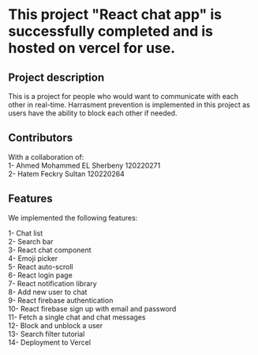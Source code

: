 # This project "React chat app" is successfully completed and is hosted on vercel for use.

## Project description
This is a project for people who would want to communicate with each other in real-time.
Harrasment prevention is implemented in this project as users have the ability to block each other if needed.

## Contributors 

With a collaboration of:  
1- Ahmed Mohammed EL Sherbeny 		120220271  
2- Hatem Feckry Sultan  		      120220264  

## Features 
We implemented the following features: 

1- Chat list  
2- Search bar  
3- React chat component  
4- Emoji picker    
5- React auto-scroll  
6- React login page  
7- React notification library  
8- Add new user to chat  
9- React firebase authentication  
10- React firebase sign up with email and password      
11- Fetch a single chat and chat messages     
12- Block and unblock a user  
13- Search filter tutorial  
14- Deployment to Vercel  
